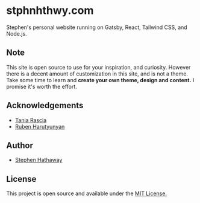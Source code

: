 # stphnhthwy.com
Stephen's personal website running on Gatsby, React, Tailwind CSS, and Node.js.

## Note
This site is open source to use for your inspiration, and curiosity. However there is a decent amount of customization in this site, and is not a theme. Take some time to learn and **create your own theme, design and content.** I promise it's worth the effort.

## Acknowledgements
- [Tania Rascia](https://www.taniarascia.com/)
- [Ruben Harutyunyan](https://github.com/vagr9k/gatsby-advanced-starter/)

## Author
- [Stephen Hathaway](https://stphnhthwy.com/)

## License
This project is open source and available under the [MIT License.](LICENSE)